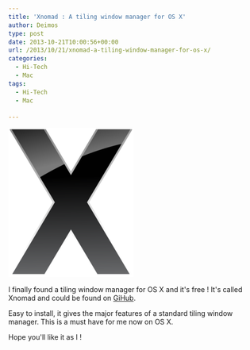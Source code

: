 ```yaml
---
title: 'Xnomad : A tiling window manager for OS X'
author: Deimos
type: post
date: 2013-10-21T10:00:56+00:00
url: /2013/10/21/xnomad-a-tiling-window-manager-for-os-x/
categories:
  - Hi-Tech
  - Mac
tags:
  - Hi-Tech
  - Mac

---
```

![OS_X-Logo-252x300](/images/logo_osx.png)

I finally found a tiling window manager for OS X and it's free ! It's called Xnomad and could be found on [GiHub](https://github.com/fjolnir/xnomad).

Easy to install, it gives the major features of a standard tiling window manager. This is a must have for me now on OS X.

Hope you'll like it as I !